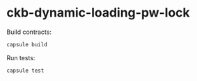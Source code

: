 # ckb-dynamic-loading-pw-lock

Build contracts:

``` sh
capsule build
```

Run tests:

``` sh
capsule test
```
